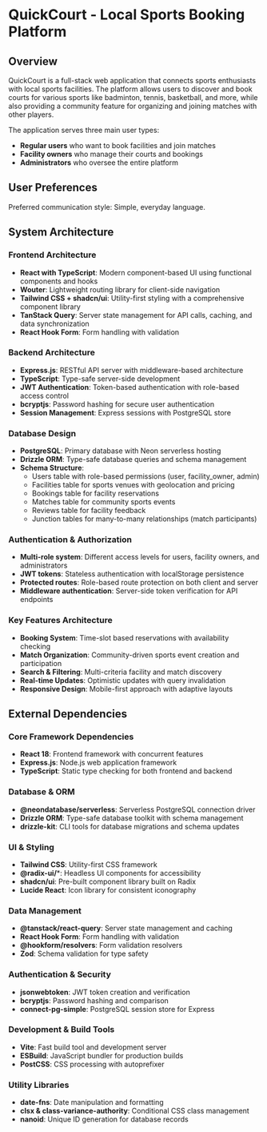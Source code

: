 # QuickCourt - Local Sports Booking Platform

## Overview

QuickCourt is a full-stack web application that connects sports enthusiasts with local sports facilities. The platform allows users to discover and book courts for various sports like badminton, tennis, basketball, and more, while also providing a community feature for organizing and joining matches with other players.

The application serves three main user types:
- **Regular users** who want to book facilities and join matches
- **Facility owners** who manage their courts and bookings
- **Administrators** who oversee the entire platform

## User Preferences

Preferred communication style: Simple, everyday language.

## System Architecture

### Frontend Architecture
- **React with TypeScript**: Modern component-based UI using functional components and hooks
- **Wouter**: Lightweight routing library for client-side navigation
- **Tailwind CSS + shadcn/ui**: Utility-first styling with a comprehensive component library
- **TanStack Query**: Server state management for API calls, caching, and data synchronization
- **React Hook Form**: Form handling with validation

### Backend Architecture
- **Express.js**: RESTful API server with middleware-based architecture
- **TypeScript**: Type-safe server-side development
- **JWT Authentication**: Token-based authentication with role-based access control
- **bcryptjs**: Password hashing for secure user authentication
- **Session Management**: Express sessions with PostgreSQL store

### Database Design
- **PostgreSQL**: Primary database with Neon serverless hosting
- **Drizzle ORM**: Type-safe database queries and schema management
- **Schema Structure**:
  - Users table with role-based permissions (user, facility_owner, admin)
  - Facilities table for sports venues with geolocation and pricing
  - Bookings table for facility reservations
  - Matches table for community sports events
  - Reviews table for facility feedback
  - Junction tables for many-to-many relationships (match participants)

### Authentication & Authorization
- **Multi-role system**: Different access levels for users, facility owners, and administrators
- **JWT tokens**: Stateless authentication with localStorage persistence
- **Protected routes**: Role-based route protection on both client and server
- **Middleware authentication**: Server-side token verification for API endpoints

### Key Features Architecture
- **Booking System**: Time-slot based reservations with availability checking
- **Match Organization**: Community-driven sports event creation and participation
- **Search & Filtering**: Multi-criteria facility and match discovery
- **Real-time Updates**: Optimistic updates with query invalidation
- **Responsive Design**: Mobile-first approach with adaptive layouts

## External Dependencies

### Core Framework Dependencies
- **React 18**: Frontend framework with concurrent features
- **Express.js**: Node.js web application framework
- **TypeScript**: Static type checking for both frontend and backend

### Database & ORM
- **@neondatabase/serverless**: Serverless PostgreSQL connection driver
- **Drizzle ORM**: Type-safe database toolkit with schema management
- **drizzle-kit**: CLI tools for database migrations and schema updates

### UI & Styling
- **Tailwind CSS**: Utility-first CSS framework
- **@radix-ui/***: Headless UI components for accessibility
- **shadcn/ui**: Pre-built component library built on Radix
- **Lucide React**: Icon library for consistent iconography

### Data Management
- **@tanstack/react-query**: Server state management and caching
- **React Hook Form**: Form handling with validation
- **@hookform/resolvers**: Form validation resolvers
- **Zod**: Schema validation for type safety

### Authentication & Security
- **jsonwebtoken**: JWT token creation and verification
- **bcryptjs**: Password hashing and comparison
- **connect-pg-simple**: PostgreSQL session store for Express

### Development & Build Tools
- **Vite**: Fast build tool and development server
- **ESBuild**: JavaScript bundler for production builds
- **PostCSS**: CSS processing with autoprefixer

### Utility Libraries
- **date-fns**: Date manipulation and formatting
- **clsx & class-variance-authority**: Conditional CSS class management
- **nanoid**: Unique ID generation for database records
